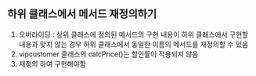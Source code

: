 하위 클래스에서 메서드 재정의하기
--------------------------
1. 오버라이딩 : 상위 클래스에 정의된 메서드의 구현 내용이 하위 클래스에서 구현할 내용과 맞지 않는 경우 하위 클래스에서 동일한 이름의 메서드를
재정의할 수 있음
2. vipcustomer 클래스의 calcPrice()는 할인률이 적용되지 않음
3. 재정의 하여 구현해야함